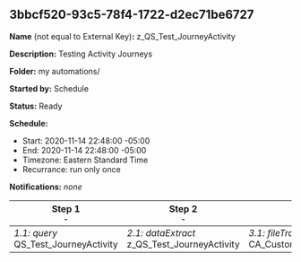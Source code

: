 ## 3bbcf520-93c5-78f4-1722-d2ec71be6727

**Name** (not equal to External Key)**:** z_QS_Test_JourneyActivity

**Description:** Testing Activity Journeys

**Folder:** my automations/

**Started by:** Schedule

**Status:** Ready

**Schedule:**

* Start: 2020-11-14 22:48:00 -05:00
* End: 2020-11-14 22:48:00 -05:00
* Timezone: Eastern Standard Time
* Recurrance: run only once

**Notifications:** _none_


| Step 1<br>_<small>-</small>_ | Step 2<br>_<small>-</small>_ | Step 3<br>_<small>-</small>_ |
| --- | --- | --- |
| _1.1: query_<br>QS_Test_JourneyActivity | _2.1: dataExtract_<br>z_QS_Test_JourneyActivity | _3.1: fileTransfer_<br>CA_CustomerJourney_FileTransfer_Test |
